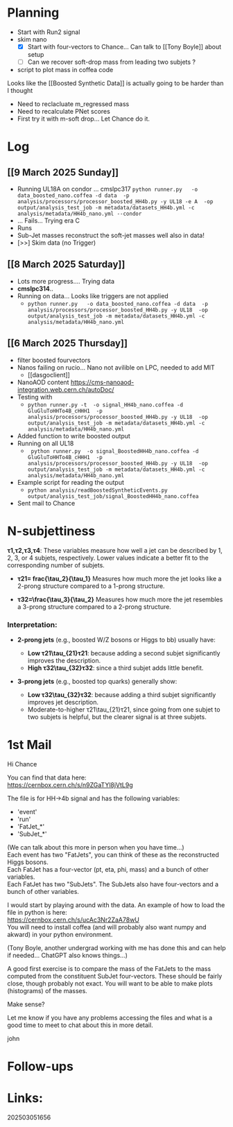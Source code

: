 
# Planning

- Start with Run2 signal
- skim nano
	- [x] Start with four-vectors to Chance... Can talk to [[Tony Boyle]] about setup 
	- [ ] Can we recover soft-drop mass from leading two subjets ?
- script to plot mass in coffea code

Looks like the [[Boosted Synthetic Data]] is actually going to be harder than I thought
- Need to reclacluate m_regressed mass
- Need to recalculate PNet scores
- First try it with m-soft drop... Let Chance do it.

# Log

## [[9 March 2025 Sunday]]
- Running UL18A on condor ... cmslpc317
	`python runner.py   -o data_boosted_nano.coffea -d data  -p analysis/processors/processor_boosted_HH4b.py -y UL18 -e A  -op output/analysis_test_job -m metadata/datasets_HH4b.yml -c analysis/metadata/HH4b_nano.yml --condor`
- ... Fails... Trying era C
- Runs
- Sub-Jet masses reconstruct the soft-jet masses well also in data!
- [>>] Skim data (no Trigger)


## [[8 March 2025 Saturday]]
- Lots more progress.... Trying data
- **cmslpc314**.. 
- Running on data... Looks like triggers are not applied
	- `python runner.py   -o data_boosted_nano.coffea -d data  -p analysis/processors/processor_boosted_HH4b.py -y UL18  -op output/analysis_test_job -m metadata/datasets_HH4b.yml -c analysis/metadata/HH4b_nano.yml `

## [[6 March 2025 Thursday]]
- filter boosted fourvectors
- Nanos failing on rucio... Nano not avilible on LPC, needed to add MIT
	- [[dasgoclient]]
- NanoAOD content https://cms-nanoaod-integration.web.cern.ch/autoDoc/
- Testing with
	- `python runner.py -t  -o signal_HH4b_nano.coffea -d GluGluToHHTo4B_cHHH1  -p analysis/processors/processor_boosted_HH4b.py -y UL18  -op output/analysis_test_job -m metadata/datasets_HH4b.yml -c analysis/metadata/HH4b_nano.yml`
- Added function to write boosted output 
- Running on all UL18
	- ` python runner.py  -o signal_BoostedHH4b_nano.coffea -d GluGluToHHTo4B_cHHH1  -p analysis/processors/processor_boosted_HH4b.py -y UL18  -op output/analysis_test_job -m metadata/datasets_HH4b.yml -c analysis/metadata/HH4b_nano.yml`
- Example script for reading the output
	- `python analysis/readBoostedSyntheticEvents.py output/analysis_test_job/signal_BoostedHH4b_nano.coffea`
- Sent mail to Chance

# N-subjettiness

**τ1,τ2,τ3,τ4**: These variables measure how well a jet can be described by 1, 2, 3, or 4 subjets, respectively. Lower values indicate a better fit to the corresponding number of subjets.

- **τ21= frac{\tau_2}{\tau_1}**
    Measures how much more the jet looks like a 2-prong structure compared to a 1-prong structure.
    
- **τ32=\frac{\tau_3}{\tau_2}**
    Measures how much more the jet resembles a 3-prong structure compared to a 2-prong structure.
    

### Interpretation:

- **2-prong jets** (e.g., boosted W/Z bosons or Higgs to bb) usually have:
    
    - **Low τ21\tau_{21}τ21​**: because adding a second subjet significantly improves the description.
    - **High τ32\tau_{32}τ32​**: since a third subjet adds little benefit.
- **3-prong jets** (e.g., boosted top quarks) generally show:
    
    - **Low τ32\tau_{32}τ32​**: because adding a third subjet significantly improves jet description.
    - Moderate-to-higher τ21\tau_{21}τ21​, since going from one subjet to two subjets is helpful, but the clearer signal is at three subjets.

# 1st Mail


Hi Chance

You can find that data here:  
https://cernbox.cern.ch/s/n9ZGaTYl8jVtL9g  
  
The file is for HH->4b signal and has the following variables:  
- 'event'  
- 'run'  
- 'FatJet_*'  
- 'SubJet_*'  
  
(We can talk about this more in person when you have time...)  
Each event has two "FatJets", you can think of these as the reconstructed Higgs bosons.  
Each FatJet has a four-vector (pt, eta, phi, mass) and a bunch of other variables.  
Each FatJet has two "SubJets". The SubJets also have four-vectors and a bunch of other variables.  
  
I would start by playing around with the data. An example of how to load the file in python is here:  
https://cernbox.cern.ch/s/ucAc3Nr2ZaA78wU  
You will need to install coffea (and will probably also want numpy and akward) in your python environment. 

(Tony Boyle, another undergrad working with me has done this and can help if needed... ChatGPT also knows things...)  
  
A good first exercise is to compare the mass of the FatJets to the mass computed from the constituent SubJet four-vectors. These should be fairly close, though probably not exact. You will want to be able to make plots (histograms) of the masses.  
  
Make sense?  
  
Let me know if you have any problems accessing the files and what is a good time to meet to chat about this in more detail.  
  
john



# Follow-ups


# Links: 



202503051656
